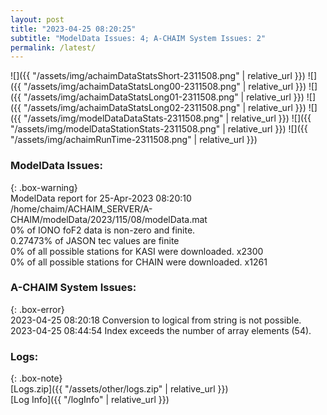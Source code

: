 ```yaml
---
layout: post
title: "2023-04-25 08:20:25"
subtitle: "ModelData Issues: 4; A-CHAIM System Issues: 2"
permalink: /latest/
---
```


![]({{ "/assets/img/achaimDataStatsShort-2311508.png" | relative_url }})
![]({{ "/assets/img/achaimDataStatsLong00-2311508.png" | relative_url }})
![]({{ "/assets/img/achaimDataStatsLong01-2311508.png" | relative_url }})
![]({{ "/assets/img/achaimDataStatsLong02-2311508.png" | relative_url }})
![]({{ "/assets/img/modelDataDataStats-2311508.png" | relative_url }})
![]({{ "/assets/img/modelDataStationStats-2311508.png" | relative_url }})
![]({{ "/assets/img/achaimRunTime-2311508.png" | relative_url }})


### ModelData Issues:  
  
{: .box-warning}  
 ModelData report for 25-Apr-2023 08:20:10   
 /home/chaim/ACHAIM_SERVER/A-CHAIM/modelData/2023/115/08/modelData.mat   
 0% of IONO foF2 data is non-zero and finite.   
 0.27473% of JASON tec values are finite   
 0% of all possible stations for KASI were downloaded. x2300   
 0% of all possible stations for CHAIN were downloaded. x1261   
  
### A-CHAIM System Issues:  
  
{: .box-error}  
2023-04-25 08:20:18 Conversion to logical from string is not possible.  
2023-04-25 08:44:54 Index exceeds the number of array elements (54).  

### Logs:  
  
{: .box-note}  
[Logs.zip]({{ "/assets/other/logs.zip" | relative_url }})  
[Log Info]({{ "/logInfo" | relative_url }})  
